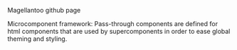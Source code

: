 Magellantoo github page


Microcomponent framework:
    Pass-through components are defined for html components that are used by supercomponents in order to ease global theming and styling.
